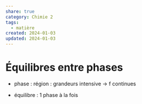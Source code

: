 ```yaml
---  
share: true  
category: Chimie 2  
tags:  
  - matière  
created: 2024-01-03  
updated: 2024-01-03  
---  
```

  
# Équilibres entre phases  
  
- phase : région : grandeurs intensive → f continues  
  
- équilibre : 1 phase à la fois  
